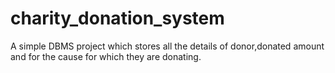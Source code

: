 # charity_donation_system
A simple DBMS project which stores all the details of donor,donated amount and for the cause for which they are donating.
